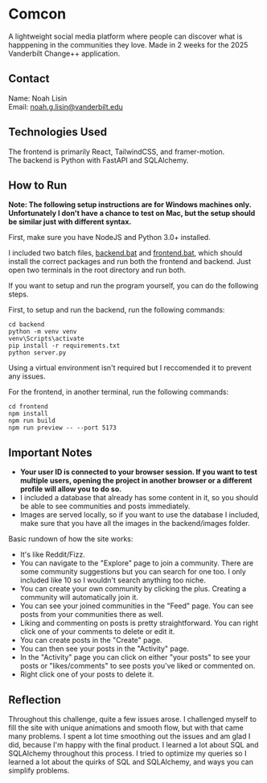 # Comcon 

A lightweight social media platform where people can discover what is happpening in the communities they love. Made in 2 weeks for the 2025 Vanderbilt Change++ application.

## Contact

Name: Noah Lisin  
Email: noah.g.lisin@vanderbilt.edu

## Technologies Used

The frontend is primarily React, TailwindCSS, and framer-motion.  
The backend is Python with FastAPI and SQLAlchemy.

## How to Run

**Note: The following setup instructions are for Windows machines only. Unfortunately I don't have a chance to test on Mac, but the setup should be similar just with different syntax.**  

First, make sure you have NodeJS and Python 3.0+ installed.  

I included two batch files, [backend.bat](https://github.com/noahl25/comcon/blob/main/backend.bat) and [frontend.bat](https://github.com/noahl25/comcon/blob/main/frontend.bat), which should install the correct packages and run both the frontend and backend. Just open two terminals in the root directory and run both.

If you want to setup and run the program yourself, you can do the following steps.  

First, to setup and run the backend, run the following commands:
```
cd backend
python -m venv venv
venv\Scripts\activate
pip install -r requirements.txt
python server.py
```
Using a virtual environment isn't required but I reccomended it to prevent any issues.  

For the frontend, in another terminal, run the following commands:
```
cd frontend
npm install
npm run build
npm run preview -- --port 5173
```

## Important Notes

- **Your user ID is connected to your browser session. If you want to test multiple users, opening the project in another browser or a different profile will allow you to do so.**
- I included a database that already has some content in it, so you should be able to see communities and posts immediately.
- Images are served locally, so if you want to use the database I included, make sure that you have all the images in the backend/images folder.

Basic rundown of how the site works:
- It's like Reddit/Fizz.
- You can navigate to the "Explore" page to join a community. There are some community suggestions but you can search for one too. I only included like 10 so I wouldn't search anything too niche.
- You can create your own community by clicking the plus. Creating a community will automatically join it.
- You can see your joined communities in the "Feed" page. You can see posts from your communities there as well.
- Liking and commenting on posts is pretty straightforward. You can right click one of your comments to delete or edit it.
- You can create posts in the "Create" page.
- You can then see your posts in the "Activity" page.
- In the "Activity" page you can click on either "your posts" to see your posts or "likes/comments" to see posts you've liked or commented on.
- Right click one of your posts to delete it.

## Reflection

Throughout this challenge, quite a few issues arose. I challenged myself to fill the site with unique animations and smooth flow, but with that came many problems. I spent a lot time smoothing out the issues and am glad I did, because I'm happy with the final product. I learned a lot about SQL and SQLAlchemy throughout this process. I tried to optimize my queries so I learned a lot about the quirks of SQL and SQLAlchemy, and ways you can simplify problems.
